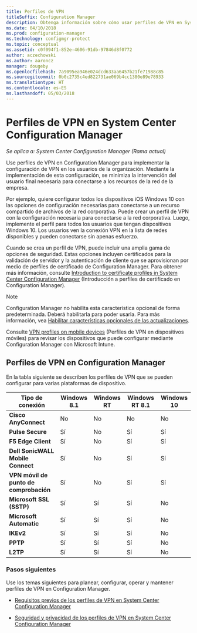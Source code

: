 ```yaml
---
title: Perfiles de VPN
titleSuffix: Configuration Manager
description: Obtenga información sobre cómo usar perfiles de VPN en System Center Configuration Manager para implementar la configuración de VPN en los usuarios de la organización.
ms.date: 04/10/2018
ms.prod: configuration-manager
ms.technology: configmgr-protect
ms.topic: conceptual
ms.assetid: c0f094f1-852e-4606-91db-97846d8f0772
author: aczechowski
ms.author: aaroncz
manager: dougeby
ms.openlocfilehash: 7a9095ea946e024dcd633aa6457b21fe71988c85
ms.sourcegitcommit: 0b0c2735c4ed822731ae069b4cc1380e89e78933
ms.translationtype: HT
ms.contentlocale: es-ES
ms.lasthandoff: 05/03/2018
---
```

# <a name="vpn-profiles-in-system-center-configuration-manager"></a>Perfiles de VPN en System Center Configuration Manager

*Se aplica a: System Center Configuration Manager (Rama actual)*

<!--1283610-->
Use perfiles de VPN en Configuration Manager para implementar la configuración de VPN en los usuarios de la organización. Mediante la implementación de esta configuración, se minimiza la intervención del usuario final necesaria para conectarse a los recursos de la red de la empresa.  

 Por ejemplo, quiere configurar todos los dispositivos iOS Windows 10 con las opciones de configuración necesarias para conectarse a un recurso compartido de archivos de la red corporativa. Puede crear un perfil de VPN con la configuración necesaria para conectarse a la red corporativa. Luego, implemente el perfil para todos los usuarios que tengan dispositivos Windows 10. Los usuarios ven la conexión VPN en la lista de redes disponibles y pueden conectarse sin apenas esfuerzo.  

 Cuando se crea un perfil de VPN, puede incluir una amplia gama de opciones de seguridad. Estas opciones incluyen certificados para la validación de servidor y la autenticación de cliente que se aprovisionan por medio de perfiles de certificado de Configuration Manager. Para obtener más información, consulte [Introduction to certificate profiles in System Center Configuration Manager](introduction-to-certificate-profiles.md) (Introducción a perfiles de certificado en Configuration Manager).  

> [!Note]  
> Configuration Manager no habilita esta característica opcional de forma predeterminada. Deberá habilitarla para poder usarla. Para más información, vea [Habilitar características opcionales de las actualizaciones](/sccm/core/servers/manage/install-in-console-updates#bkmk_options).<!--505213-->  


 Consulte [VPN profiles on mobile devices](/sccm/mdm/deploy-use/create-vpn-profiles) (Perfiles de VPN en dispositivos móviles) para revisar los dispositivos que puede configurar mediante Configuration Manager con Microsoft Intune.  

## <a name="vpn-profiles-when-using-configuration-manager"></a>Perfiles de VPN en Configuration Manager  
 En la tabla siguiente se describen los perfiles de VPN que se pueden configurar para varias plataformas de dispositivo.  

|Tipo de conexión|Windows 8.1|Windows RT|Windows RT 8.1|Windows 10|  
|---------------------|-----------------|----------------|--------------------|----------------|  
|**Cisco AnyConnect**|No|No|No|No|  
|**Pulse Secure**|Sí|No|Sí|Sí|  
|**F5 Edge Client**|Sí|No|Sí|Sí|  
|**Dell SonicWALL Mobile Connect**|Sí|No|Sí|Sí|  
|**VPN móvil de punto de comprobación**|Sí|No|Sí|Sí|  
|**Microsoft SSL (SSTP)**|Sí|Sí|Sí|No|  
|**Microsoft Automatic**|Sí|Sí|Sí|No|  
|**IKEv2**|Sí|Sí|Sí|No|  
|**PPTP**|Sí|Sí|Sí|No|  
|**L2TP**|Sí|Sí|Sí|No|  

### <a name="next-steps"></a>Pasos siguientes  
 Use los temas siguientes para planear, configurar, operar y mantener perfiles de VPN en Configuration Manager.  

-   [Requisitos previos de los perfiles de VPN en System Center Configuration Manager](../plan-design/prerequisites-for-wifi-vpn-profiles.md)  

-   [Seguridad y privacidad de los perfiles de VPN en System Center Configuration Manager](../plan-design/security-and-privacy-for-wifi-vpn-profiles.md)
